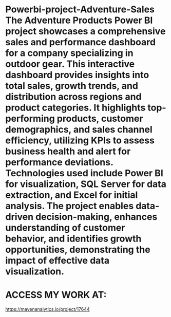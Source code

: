 # Powerbi-project-Adventure-Sales The Adventure Products Power BI project showcases a comprehensive sales and performance dashboard for a company specializing in outdoor gear. This interactive dashboard provides insights into total sales, growth trends, and distribution across regions and product categories. It highlights top-performing products, customer demographics, and sales channel efficiency, utilizing KPIs to assess business health and alert for performance deviations. Technologies used include Power BI for visualization, SQL Server for data extraction, and Excel for initial analysis. The project enables data-driven decision-making, enhances understanding of customer behavior, and identifies growth opportunities, demonstrating the impact of effective data visualization.

# ACCESS MY WORK AT:
https://mavenanalytics.io/project/17644
